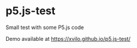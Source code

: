 # p5.js-test
Small test with some P5.js code

Demo available at https://xvilo.github.io/p5.js-test/
